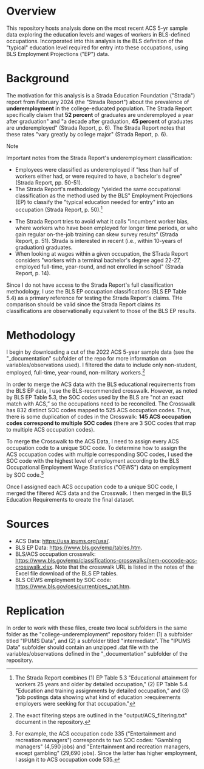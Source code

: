 # Overview
This repository hosts analysis done on the most recent ACS 5-yr sample data exploring the education levels and wages of workers in BLS-defined occupations. Incorporated into this analysis is the BLS definition of the "typical" education level required for entry into these occupations, using BLS Employment Projections ("EP") data. 

# Background 
The motivation for this analysis is a Strada Education Foundation ("Strada") report from February 2024 (the "Strada Report") about the prevalence of **underemployment** in the college-educated population. The Strada Report specifically claism that **52 percent** of graduates are underemployed a year after graduation" and "a decade after graduation, **45 percent** of graduates are underemployed" (Strada Report, p. 6). The Strada Report notes that these rates "vary greatly by college major" (Strada Report, p. 6).

>[!NOTE]
>Important notes from the Strada Report's underemployment classification:
>- Employees were classified as underemployed if "less than half of workers either had, or were required to have, a bachelor's degree" (Strada Report, pp. 50-51).
>- The Strada Report's methodology "yielded the same occupational classification as the method used by the BLS" Employment Projections (EP) to classify the "typical education needed for entry" into an occupation (Strada Report, p. 50).[^1]
>[^1]: The Strada Report combines (1) EP Table 5.3 "Educational attainment for workers 25 years and older by detailed occupation," (2) EP Table 5.4 "Education and training assignments by detailed occupation," and (3) "job postings data showing what kind of education >requirements employers were seeking for that occupation."
>- The Strada Report tries to avoid what it calls "incumbent worker bias, where workers who have been employed for longer time periods, or who gain regular on-the-job training can skew survey results" (Strada Report, p. 51). Strada is interested in recent (i.e., within 10-years of graduation) graduates.
>- When looking at wages within a given occupation, the STrada Report considers "workers with a terminal bachelor's degree aged 22-27, employed full-time, year-round, and not enrolled in school" (Strada Report, p. 14).

Since I do not have access to the Strada Report's full classification methodology, I use the BLS EP occupation classifications (BLS EP Table 5.4) as a primary reference for testing the Strada Report's claims. THe comparison should be valid since the Strada Report claims its classifications are observationally equivalent to those of the BLS EP results. 

# Methodology
I begin by downloading a cut of the 2022 ACS 5-year sample data (see the "_documentation" subfolder of the repo for more information on variables/observations used). I filtered the data to include only non-student, employed, full-time, year-round, non-military workers.[^3]
[^3]: The exact filtering steps are outlined in the "output/ACS_filtering.txt" document in the repository.

In order to merge the ACS data with the BLS educational requirements from the BLS EP data, I use the BLS-recommended crosswalk. However, as noted by BLS EP Table 5.3, the SOC codes used by the BLS are "not an exact match with ACS,” so the occupations need to be reconciled. The Crosswalk has 832 distinct SOC codes mapped to 525 ACS occupation codes. Thus, there is some duplication of codes in the Crosswalk: **145 ACS occupation codes correspond to multiple SOC codes** (there are 3 SOC codes that map to multiple ACS occupation codes).

To merge the Crosswalk to the ACS Data, I need to assign every ACS occupation code to a unique SOC code. To determine how to assign the ACS occupation codes with multiple corresponding SOC codes, I used the SOC code with the highest level of employment according to the BLS Occupational Employment Wage Statistics ("OEWS") data on employment by SOC code.[^2]
[^2]: For example, the ACS occupation code 335 ("Entertainment and recreation managers") corresponds to two SOC codes: "Gambling managers" (4,590 jobs) and "Entertainment and recreation managers, except gambling" (29,690 jobs). Since the latter has higher employment, I assign it to ACS occupation code 535. 

Once I assigned each ACS occupation code to a unique SOC code, I merged the filtered ACS data and the Crosswalk. I then merged in the BLS Education Requirements to create the final dataset.

# Sources
- ACS Data: https://usa.ipums.org/usa/.
- BLS EP Data: https://www.bls.gov/emp/tables.htm.
- BLS/ACS occupation crosswalk: https://www.bls.gov/emp/classifications-crosswalks/nem-occcode-acs-crosswalk.xlsx. Note that the crosswalk URL is listed in the notes of the Excel file download of the BLS EP tables.
- BLS OEWS employment by SOC code: https://www.bls.gov/oes/current/oes_nat.htm.

# Replication
In order to work with these files, create two local subfolders in the same folder as the "college-underemployment" repository folder: (1) a subfolder titled "IPUMS Data", and (2) a subfolder titled "intermediate". The "IPUMS Data" subfolder should contain an unzipped .dat file with the variables/observations defined in the "_documentation" subfolder of the repository.
